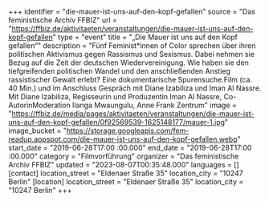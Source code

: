 +++
identifier = "die-mauer-ist-uns-auf-den-kopf-gefallen"
source = "Das feministische Archiv FFBIZ"
url = "https://ffbiz.de/aktivitaeten/veranstaltungen/die-mauer-ist-uns-auf-den-kopf-gefallen"
type = "event"
title = "„Die Mauer ist uns auf den Kopf gefallen“"
description = "Fünf Feminist*innen of Color sprechen über ihren politischen Aktivismus gegen Rassismus und Sexismus. Dabei nehmen sie Bezug auf die Zeit der deutschen Wiedervereinigung. Wie haben sie den tiefgreifenden politischen Wandel und den anschließenden Anstieg rassistischer Gewalt erlebt? Eine dokumentarische Spurensuche.Film (ca. 40 Min.) und im Anschluss Gespräch mit Diane Izabiliza und Iman Al Nassre.
Mit Diane Izabiliza, Regisseurin und Produzentin Iman Al Nassre, Co-AutorinModeration Ilanga Mwaungulu, Anne Frank Zentrum"
image = "https://ffbiz.de/media/pages/aktivitaeten/veranstaltungen/die-mauer-ist-uns-auf-den-kopf-gefallen/0f92569539-1625148177/mauer-1.jpg"
image_bucket = "https://storage.googleapis.com/fem-readup.appspot.com/die-mauer-ist-uns-auf-den-kopf-gefallen.webp"
start_date = "2019-06-28T17:00 :00.000"
end_date = "2019-06-28T17:00 :00.000"
category = "Filmvorführung"
organizer = "Das feministische Archiv FFBIZ"
updated = "2023-08-07T00:35:48.000"
languages = []
[contact]
location_street = "Eldenaer Straße 35"
location_city = "10247 Berlin"
[location]
location_street = "Eldenaer Straße 35"
location_city = "10247 Berlin"
+++